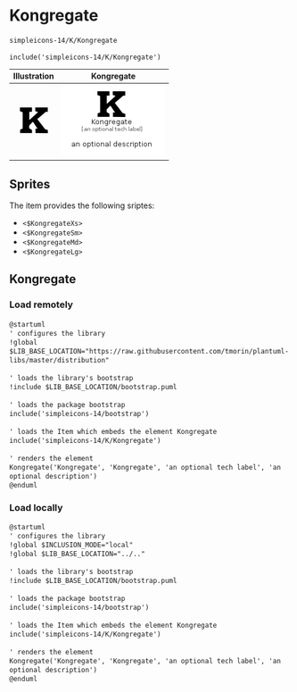 # Kongregate


```text
simpleicons-14/K/Kongregate
```

```text
include('simpleicons-14/K/Kongregate')
```



| Illustration | Kongregate |
| :---: | :---: |
| ![illustration for Illustration](../../simpleicons-14/K/Kongregate.png) | ![illustration for Kongregate](../../simpleicons-14/K/Kongregate.Local.png) |



## Sprites
The item provides the following sriptes:

- `<$KongregateXs>`
- `<$KongregateSm>`
- `<$KongregateMd>`
- `<$KongregateLg>`





## Kongregate

### Load remotely
```plantuml
@startuml
' configures the library
!global $LIB_BASE_LOCATION="https://raw.githubusercontent.com/tmorin/plantuml-libs/master/distribution"

' loads the library's bootstrap
!include $LIB_BASE_LOCATION/bootstrap.puml

' loads the package bootstrap
include('simpleicons-14/bootstrap')

' loads the Item which embeds the element Kongregate
include('simpleicons-14/K/Kongregate')

' renders the element
Kongregate('Kongregate', 'Kongregate', 'an optional tech label', 'an optional description')
@enduml
```

### Load locally
```plantuml
@startuml
' configures the library
!global $INCLUSION_MODE="local"
!global $LIB_BASE_LOCATION="../.."

' loads the library's bootstrap
!include $LIB_BASE_LOCATION/bootstrap.puml

' loads the package bootstrap
include('simpleicons-14/bootstrap')

' loads the Item which embeds the element Kongregate
include('simpleicons-14/K/Kongregate')

' renders the element
Kongregate('Kongregate', 'Kongregate', 'an optional tech label', 'an optional description')
@enduml
```

